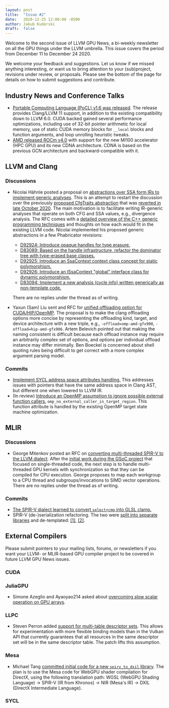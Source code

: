 ```yaml
---
layout: post
title:  "Issue #2"
date:   2020-12-25 12:00:00 -0500
author: Jakub Kuderski
draft:  false
---
```


Welcome to the second issue of LLVM GPU News, a bi-weekly newsletter on all
the GPU things under the LLVM umbrella. This issue covers the period from
December 11 to December 24 2020.

We welcome your feedback and suggestions. Let us know if we missed anything
interesting, or want us to bring attention to your (sub)project, revisions
under review, or proposals. Please see the bottom of the page for details
on how to submit suggestions and contribute.

## Industry News and Conference Talks

*  [Portable Computing Language (PoCL) v1.6 was released](http://portablecl.org/pocl-1.6.html).
   The release provides Clang/LLVM 11 support, in addition to the existing
   compatibility down to LLVM 6.0. CUDA backed gained several performance
   optimizations, including use of 32-bit pointer arithmetic for local
   memory, use of static CUDA memory blocks for `__local` blocks and
   function arguments, and loop unrolling heuristic tweaks.
*  [AMD released ROCm v4.0](https://github.com/RadeonOpenCompute/ROCm/blob/master/AMD_ROCm_Release_Notes_v4.0.pdf)
   with support for the new MI100 accelerator (HPC GPU) and its new CDNA
   architecture. CDNA is based on the previous GCN architecture and
   backward-compatible with it.


##  LLVM and Clang

### Discussions

*  Nicolai Hähnle posted a proposal on
   [abstractions over SSA form IRs to implement generic analyses](http://lists.llvm.org/pipermail/llvm-dev/2020-December/147433.html).
   This is an attempt to restart the discussion over the previously
   [proposed CfgTraits abstraction](http://lists.llvm.org/pipermail/llvm-dev/2020-October/145945.html)
   that was [reverted in late October 2020](https://github.com/llvm/llvm-project/commit/e025d09b216dc2239e1b502f4f277abb6fb4648a).
   The main motivation is to facilitate writing IR-generic analyses that
   operate on both CFG and SSA values, e.g., divergence analysis. The RFC
   comes with a [detailed overview of the C++ generic programming techniques](https://docs.google.com/document/d/1sbeGw5uNGFV0ZPVk6h8Q5_dRhk4qFnKHa-uZ-O3c4UY/edit?usp=sharing)
   and thoughts on how each would fit in the existing LLVM code. Nicolai
   implemented his proposed generic abstractions in a few Phabricator
   revisions:
   *  [D92924: Introduce opaque handles for type erasure.](https://reviews.llvm.org/D92924)
   *  [D83089: Based on the handle infrastructure, refactor the dominator tree with type-erased base classes.](https://reviews.llvm.org/D83089)
   *  [D92925: Introduce an SsaContext context class concept for static polymorphism.](https://reviews.llvm.org/D92925)
   *  [D92926: Introduce an ISsaContext "global" interface class for dynamic polymorphism.](https://reviews.llvm.org/D92926)
   *  [D83094: Implement a new analysis (cycle info) written generically as non-template code.](https://reviews.llvm.org/D83094)

   There are no replies under the thread as of writing.

*  Yaxun (Sam) Liu sent and RFC for
   [unified offloading option for CUDA/HIP/OpenMP](http://lists.llvm.org/pipermail/cfe-dev/2020-December/067362.html).
   The proposal is to make the clang offloading options more concise by
   representing the offloading kind, target, and device architecture with a
   new triple, e.g., `-offload=omp-amd-gfx900`, `-offload=hip-amd-gfx906`.
   Artem Belevich pointed out that making the naming consistent is
   difficult because each offload instance may require an arbitrarily
   complex set of options, and options per individual offload instance may
   differ minimally. Ben Boeckel is concerned about shell quoting rules
   being difficult to get correct with a more complex argument parsing
   model.

### Commits

*  [Implement SYCL address space attributes handling.](https://reviews.llvm.org/D89909)
   This addresses issues with pointers that have the same address space in
   Clang AST, but different one when lowered to LLVM IR.
*  (In review) [Introduce an OpenMP assumption to ignore possible external function callers](https://reviews.llvm.org/D93079),
   `omp_no_external_caller_in_target_region`. This function attribute is
   handled by the existing OpenMP target state machine optimization.


## MLIR

### Discussions

* George Mitenkov posted an RFC on
  [converting multi-threaded SPIR-V to the LLVM dialect](https://llvm.discourse.group/t/rfc-converting-multi-threaded-spir-v-to-llvm-dialect-overview/2463).
  After the [initial work during the GSoC project](https://github.com/georgemitenkov/GSoC-2020)
  that focused on single-threaded code, the next step is to handle
  multi-threaded GPU kernels with synchronization so that they can be
  compiled for CPU execution. George proposes to map each workgroup to a
  CPU thread and subgroups/invocations to SIMD vector operations.
  There are no replies under the thread as of writing.

### Commits

*  [The SPIR-V dialect learned to convert `select+cmp` into GLSL clamp.](https://reviews.llvm.org/D93618)
*  SPIR-V (de-)serialization refactoring. The two were
   [split into separate libraries](https://reviews.llvm.org/D91548) and
   de-templated: [\[1\]](https://reviews.llvm.org/D93535), [\[2\]](https://reviews.llvm.org/D93504).


## External Compilers

Please submit pointers to your mailing lists, forums, or newsletters if you
want your LLVM- or MLIR-based GPU compiler project to be covered in future
LLVM GPU News issues.

### CUDA

### JuliaGPU

*  Simone Azeglio and Ayaoyao214 asked about
   [overcoming slow scalar operation on GPU arrays](https://discourse.julialang.org/t/overcoming-slow-scalar-operations-on-gpu-arrays/49554).

### LLPC

*  Steven Perron added [support for multi-table descriptor sets](https://github.com/GPUOpen-Drivers/llpc/pull/1074).
   This allows for experimentation with more flexible binding models than
   in the Vulkan API that currently guarantees that all resources in the
   same descriptor set will be in the same descriptor table. The patch
   lifts this assumption.

### Mesa

* Michael Tang [committed initial code for a new `spirv_to_dxil` library](https://gitlab.freedesktop.org/mesa/mesa/-/merge_requests/8043).
  The plan is to use the Mesa code for WebGPU shader compilation for
  DirectX, using the following translation path: WGSL (WebGPU Shading
  Language) -> SPIR-V (IR from Khronos) -> NIR (Mesa's IR) -> DXIL (DirectX
  Intermediate Language).

### SYCL
